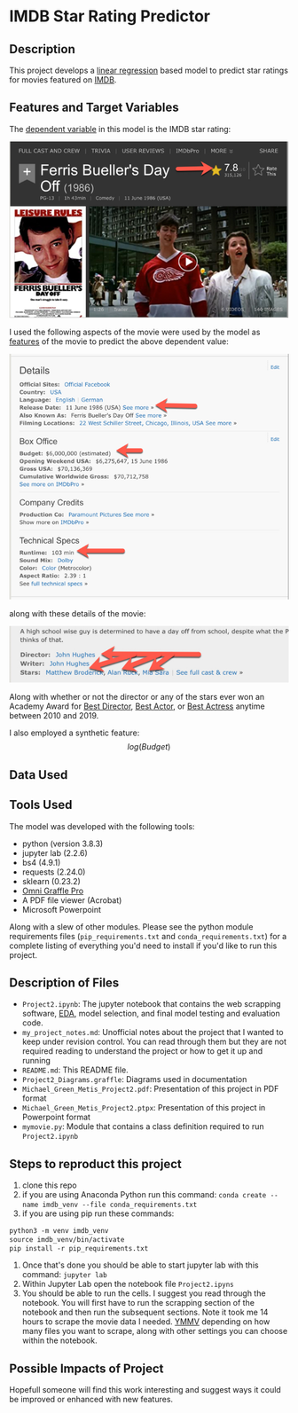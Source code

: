# IMDB Star Rating Predictor

## Description

This project develops a [linear regression](https://en.wikipedia.org/wiki/Linear_regression) based model to predict star ratings for movies featured on [IMDB](imdb.com).



## Features and Target Variables

The [dependent variable](https://en.wikipedia.org/wiki/Dependent_and_independent_variables) in this model is the IMDB star rating:

![Example Star Rating](./ferris_stars.jpg)

I used the following aspects of the movie were used by the model as [features](https://en.wikipedia.org/wiki/Feature_(machine_learning)) of the movie to predict the above dependent value:

![some details](./ferris_details.jpg)

along with these details of the movie:

![more details](./director_staring_cast.jpg)

Along with whether or not the director or any of the stars ever won an Academy Award for [Best Director](https://en.wikipedia.org/wiki/Academy_Award_for_Best_Director), [Best Actor](https://en.wikipedia.org/wiki/Academy_Award_for_Best_Actor), or [Best Actress](https://en.wikipedia.org/wiki/Academy_Award_for_Best_Actress) anytime between 2010 and 2019.

I also employed a synthetic feature: $$log(Budget)$$


## Data Used

## Tools Used

The model was developed with the following tools:

* python (version 3.8.3)
* jupyter lab (2.2.6)
* bs4 (4.9.1)
* requests (2.24.0)
* sklearn (0.23.2)
* [Omni Graffle Pro](https://www.omnigroup.com/omnigraffle)
* A PDF file viewer (Acrobat)
* Microsoft Powerpoint


Along with a slew of other modules. Please see the python module requirements files (`pip_requirements.txt` and `conda_requirements.txt`) for a complete listing of everything you'd need to install if you'd like to run this project.

## Description of Files

* `Project2.ipynb`: The jupyter notebook that contains the web scrapping software, [EDA](https://en.wikipedia.org/wiki/Exploratory_data_analysis), model selection, and final model testing and evaluation code.
* `my_project_notes.md`: Unofficial notes about the project that I wanted to keep under revision control. You can read through them but they are not required reading to understand the project or how to get it up and running
* `README.md`: This README file.
* `Project2_Diagrams.graffle`: Diagrams used in documentation
* `Michael_Green_Metis_Project2.pdf`: Presentation of this project in PDF format
* `Michael_Green_Metis_Project2.ptpx`: Presentation of this project in Powerpoint format
* `mymovie.py`: Module that contains a class definition required to run `Project2.ipynb`

## Steps to reproduct this project

1. clone this repo
1. if you are using Anaconda Python run this command: `conda create --name imdb_venv --file conda_requirements.txt`
1. if you are using pip run these commands:
```
python3 -m venv imdb_venv 
source imdb_venv/bin/activate
pip install -r pip_requirements.txt
``` 
1. Once that's done you should be able to start jupyter lab with this command: `jupyter lab`
1. Within Jupyter Lab open the notebook file `Project2.ipyns`
1. You should be able to run the cells. I suggest you read through the notebook. You will first have to run the scrapping section of the notebook and then run the subsequent sections. Note it took me 14 hours to scrape the movie data I needed. [YMMV](https://www.allacronyms.com/YMMV/Your_Mileage_May_Vary) depending on how many files you want to scrape, along with other settings you can choose within the notebook.




## Possible Impacts of Project

Hopefull someone will find this work interesting and suggest ways it could be improved or enhanced with new features.